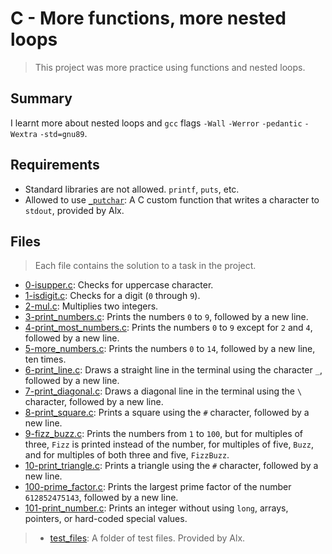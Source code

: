 # C - More functions, more nested loops

> This project was more practice using functions and nested loops.

## Summary

I learnt more about nested loops and `gcc` flags `-Wall` `-Werror` `-pedantic` `-Wextra` `-std=gnu89`.

## Requirements

- Standard libraries are not allowed. `printf`, `puts`, etc.
- Allowed to use [`_putchar`](https://github.com/alx-tools/_putchar.c/blob/master/_putchar.c): A C custom function that writes a character to `stdout`, provided by Alx.

## Files

> Each file contains the solution to a task in the project.

- [0-isupper.c](https://github.com/Ebube-Ochemba/alx-low_level_programming/blob/master/0x04-more_functions_nested_loops/0-isupper.c): Checks for uppercase character.
- [1-isdigit.c](https://github.com/Ebube-Ochemba/alx-low_level_programming/blob/master/0x04-more_functions_nested_loops/1-isdigit.c): Checks for a digit (`0` through `9`).
- [2-mul.c](https://github.com/Ebube-Ochemba/alx-low_level_programming/blob/master/0x04-more_functions_nested_loops/2-mul.c): Multiplies two integers.
- [3-print_numbers.c](https://github.com/Ebube-Ochemba/alx-low_level_programming/blob/master/0x04-more_functions_nested_loops/3-print_numbers.c): Prints the numbers `0` to `9`, followed by a new line.
- [4-print_most_numbers.c](https://github.com/Ebube-Ochemba/alx-low_level_programming/blob/master/0x04-more_functions_nested_loops/4-print_most_numbers.c): Prints the numbers `0` to `9` except for `2` and `4`, followed by a new line.
- [5-more_numbers.c](https://github.com/Ebube-Ochemba/alx-low_level_programming/blob/master/0x04-more_functions_nested_loops/5-more_numbers.c): Prints the numbers `0` to `14`, followed by a new line, ten times.
- [6-print_line.c](https://github.com/Ebube-Ochemba/alx-low_level_programming/blob/master/0x04-more_functions_nested_loops/6-print_line.c): Draws a straight line in the terminal using the character `_`, followed by a new line.
- [7-print_diagonal.c](https://github.com/Ebube-Ochemba/alx-low_level_programming/blob/master/0x04-more_functions_nested_loops/7-print_diagonal.c): Draws a diagonal line in the terminal using the `\` character, followed by a new line.
- [8-print_square.c](https://github.com/Ebube-Ochemba/alx-low_level_programming/blob/master/0x04-more_functions_nested_loops/8-print_square.c): Prints a square using the `#` character, followed by a new line.
- [9-fizz_buzz.c](https://github.com/Ebube-Ochemba/alx-low_level_programming/blob/master/0x04-more_functions_nested_loops/9-fizz_buzz.c): Prints the numbers from `1` to `100`, but for multiples of three, `Fizz` is printed instead of the number, for multiples of five, `Buzz`, and for multiples of both three and five, `FizzBuzz`.
- [10-print_triangle.c](https://github.com/Ebube-Ochemba/alx-low_level_programming/blob/master/0x04-more_functions_nested_loops/10-print_triangle.c): Prints a triangle using the `#` character, followed by a new line.
- [100-prime_factor.c](https://github.com/Ebube-Ochemba/alx-low_level_programming/blob/master/0x04-more_functions_nested_loops/100-prime_factor.c): Prints the largest prime factor of the number `612852475143`, followed by a new line.
- [101-print_number.c](https://github.com/Ebube-Ochemba/alx-low_level_programming/blob/master/0x04-more_functions_nested_loops/101-print_number.c): Prints an integer without using `long`, arrays, pointers, or hard-coded special values.

> - [test_files](https://github.com/Ebube-Ochemba/alx-low_level_programming/tree/master/0x04-more_functions_nested_loops/test_files): A folder of test files. Provided by Alx.
